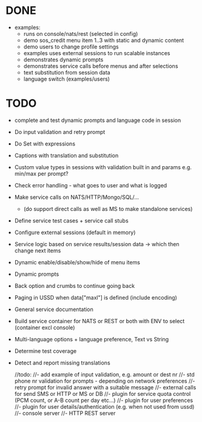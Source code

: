 # DONE #
- examples:
    - runs on console/nats/rest (selected in config)
    - demo sos_credit menu item 1..3 with static and dynamic content
	- demo users to change profile settings
	- examples uses external sessions to run scalable instances
	- demonstrates dynamic prompts
	- demonstrates service calls before menus and after selections
	- text substitution from session data
	- language switch (examples/users)

# TODO #
- complete and test dynamic prompts and language code in session
- Do input validation and retry prompt
- Do Set with expressions
- Captions with translation and substitution
- Custom value types in sessions with validation built in and params e.g. min/max per prompt?
- Check error handling - what goes to user and what is logged
- Make service calls on NATS/HTTP/Mongo/SQL/...
    - (do support direct calls as well as MS to make standalone services)
- Define service test cases + service call stubs
- Configure external sessions (default in memory)
- Service logic based on service results/session data -> which then change next items
- Dynamic enable/disable/show/hide of menu items
- Dynamic prompts
- Back option and crumbs to continue going back
- Paging in USSD when data["maxl"] is defined (include encoding)
- General service documentation
- Build service container for NATS or REST or both with ENV to select (container excl console)
- Multi-language options + language preference, Text vs String
- Determine test coverage
- Detect and report missing translations


	//todo:
	//- add example of input validation, e.g. amount or dest nr
	//- std phone nr validation for prompts - depending on network preferences
	//- retry prompt for invalid answer with a suitable message
	//- external calls for send SMS or HTTP or MS or DB
	//- plugin for service quota control (PCM count, or A-B count per day etc...)
	//- plugin for user preferences
	//- plugin for user details/authentication (e.g. when not used from ussd)
	//- console server
	//- HTTP REST server
